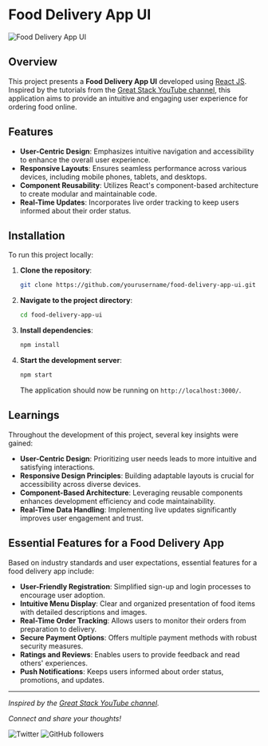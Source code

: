 # Food Delivery App UI

![Food Delivery App UI]()

## Overview

This project presents a **Food Delivery App UI** developed using [React JS](https://reactjs.org/). Inspired by the tutorials from the [Great Stack YouTube channel](https://www.youtube.com/channel/UCXYZ), this application aims to provide an intuitive and engaging user experience for ordering food online.

## Features

- **User-Centric Design**: Emphasizes intuitive navigation and accessibility to enhance the overall user experience.
- **Responsive Layouts**: Ensures seamless performance across various devices, including mobile phones, tablets, and desktops.
- **Component Reusability**: Utilizes React's component-based architecture to create modular and maintainable code.
- **Real-Time Updates**: Incorporates live order tracking to keep users informed about their order status.

## Installation

To run this project locally:

1. **Clone the repository**:

   ```bash
   git clone https://github.com/yourusername/food-delivery-app-ui.git
   ```

2. **Navigate to the project directory**:

   ```bash
   cd food-delivery-app-ui
   ```

3. **Install dependencies**:

   ```bash
   npm install
   ```

4. **Start the development server**:

   ```bash
   npm start
   ```

   The application should now be running on `http://localhost:3000/`.

## Learnings

Throughout the development of this project, several key insights were gained:

- **User-Centric Design**: Prioritizing user needs leads to more intuitive and satisfying interactions.
- **Responsive Design Principles**: Building adaptable layouts is crucial for accessibility across diverse devices.
- **Component-Based Architecture**: Leveraging reusable components enhances development efficiency and code maintainability.
- **Real-Time Data Handling**: Implementing live updates significantly improves user engagement and trust.

## Essential Features for a Food Delivery App

Based on industry standards and user expectations, essential features for a food delivery app include:

- **User-Friendly Registration**: Simplified sign-up and login processes to encourage user adoption.
- **Intuitive Menu Display**: Clear and organized presentation of food items with detailed descriptions and images.
- **Real-Time Order Tracking**: Allows users to monitor their orders from preparation to delivery.
- **Secure Payment Options**: Offers multiple payment methods with robust security measures.
- **Ratings and Reviews**: Enables users to provide feedback and read others' experiences.
- **Push Notifications**: Keeps users informed about order status, promotions, and updates.


---

*Inspired by the [Great Stack YouTube channel](https://www.youtube.com/@GreatStackDev).*

*Connect and share your thoughts!*

![Twitter](https://img.shields.io/twitter/follow/yourusername?style=social)
![GitHub followers](https://img.shields.io/github/followers/yourusername?style=social) 
